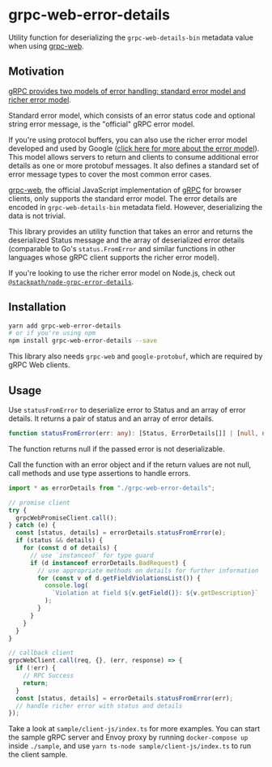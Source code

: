 # grpc-web-error-details

Utility function for deserializing the `grpc-web-details-bin` metadata value when using [grpc-web](https://github.com/grpc/grpc-web).

## Motivation

[gRPC provides two models of error handling: standard error model and richer error model](https://grpc.io/docs/guides/error/).

Standard error model, which consists of an error status code and optional string error message, is the "official" gRPC error model.

If you're using protocol buffers, you can also use the richer error model developed and used by Google ([click here for more about the error model](https://cloud.google.com/apis/design/errors#error_model)). This model allows servers to return and clients to consume additional error details as one or more protobuf messages. It also defines a standard set of error message types to cover the most common error cases.

[grpc-web](https://github.com/grpc/grpc-web), the official JavaScript implementation of [gRPC](https://grpc.io/) for browser clients, only supports the standard error model. The error details are encoded in `grpc-web-details-bin` metadata field. However, deserializing the data is not trivial.

This library provides an utility function that takes an error and returns the deserialized Status message and the array of deserialized error details (comparable to Go's `status.FromError` and similar functions in other languages whose gRPC client supports the richer error model).

If you're looking to use the richer error model on Node.js, check out [`@stackpath/node-grpc-error-details`](https://github.com/stackpath/node-grpc-error-details).

## Installation

```bash
yarn add grpc-web-error-details
# or if you're using npm
npm install grpc-web-error-details --save
```

This library also needs `grpc-web` and `google-protobuf`, which are required by gRPC Web clients.

## Usage

Use `statusFromError` to deserialize error to Status and an array of error details. It returns a pair of status and an array of error details.

```ts
function statusFromError(err: any): [Status, ErrorDetails[]] | [null, null];
```

The function returns null if the passed error is not deserializable.

Call the function with an error object and if the return values are not null, call methods and use type assertions to handle errors.

```ts
import * as errorDetails from "./grpc-web-error-details";

// promise client
try {
  grpcWebPromiseClient.call();
} catch (e) {
  const [status, details] = errorDetails.statusFromError(e);
  if (status && details) {
    for (const d of details) {
      // use `instanceof` for type guard
      if (d instanceof errorDetails.BadRequest) {
        // use appropriate methods on details for further information
        for (const v of d.getFieldViolationsList()) {
          console.log(
            `Violation at field ${v.getField()}: ${v.getDescription}`
          );
        }
      }
    }
  }
}

// callback client
grpcWebClient.call(req, {}, (err, response) => {
  if (!err) {
    // RPC Success
    return;
  }
  const [status, details] = errorDetails.statusFromError(err);
  // handle richer error with status and details
});
```

Take a look at `sample/client-js/index.ts` for more examples. You can start the sample gRPC server and Envoy proxy by running `docker-compose up` inside `./sample`, and use `yarn ts-node sample/client-js/index.ts` to run the client sample.
